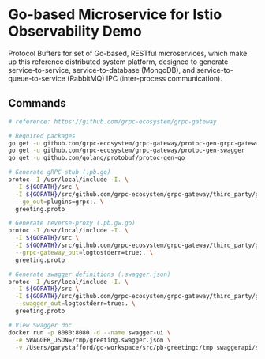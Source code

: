# Go-based Microservice for Istio Observability Demo

Protocol Buffers for set of Go-based, RESTful microservices, which make up this reference distributed system platform, designed to generate service-to-service, service-to-database (MongoDB), and service-to-queue-to-service (RabbitMQ) IPC (inter-process communication).

## Commands

```bash
# reference: https://github.com/grpc-ecosystem/grpc-gateway

# Required packages
go get -u github.com/grpc-ecosystem/grpc-gateway/protoc-gen-grpc-gateway
go get -u github.com/grpc-ecosystem/grpc-gateway/protoc-gen-swagger
go get -u github.com/golang/protobuf/protoc-gen-go

# Generate gRPC stub (.pb.go)
protoc -I /usr/local/include -I. \
  -I ${GOPATH}/src \
  -I ${GOPATH}/src/github.com/grpc-ecosystem/grpc-gateway/third_party/googleapis \
  --go_out=plugins=grpc:. \
  greeting.proto

# Generate reverse-proxy (.pb.gw.go)
protoc -I /usr/local/include -I. \
  -I ${GOPATH}/src \
  -I ${GOPATH}/src/github.com/grpc-ecosystem/grpc-gateway/third_party/googleapis \
  --grpc-gateway_out=logtostderr=true:. \
  greeting.proto

# Generate swagger definitions (.swagger.json)
protoc -I /usr/local/include -I. \
  -I ${GOPATH}/src \
  -I ${GOPATH}/src/github.com/grpc-ecosystem/grpc-gateway/third_party/googleapis \
  --swagger_out=logtostderr=true:. \
  greeting.proto

# View Swagger doc
docker run -p 8080:8080 -d --name swagger-ui \
  -e SWAGGER_JSON=/tmp/greeting.swagger.json \
  -v /Users/garystafford/go-workspace/src/pb-greeting:/tmp swaggerapi/swagger-ui
  ```